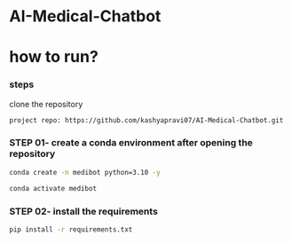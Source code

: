 # AI-Medical-Chatbot
# how to run?
### steps

clone the repository
```bash
project repo: https://github.com/kashyapravi07/AI-Medical-Chatbot.git
```

### STEP 01- create a conda environment after opening the repository

```bash
conda create -n medibot python=3.10 -y
```

```bash
conda activate medibot
```

### STEP 02- install the requirements

```bash 
pip install -r requirements.txt
```
